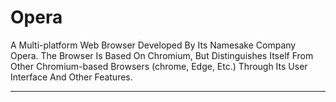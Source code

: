 # Opera

A Multi-platform Web Browser Developed By Its Namesake Company Opera. The Browser Is Based On Chromium, But Distinguishes Itself From Other Chromium-based Browsers (chrome, Edge, Etc.) Through Its User Interface And Other Features.

---